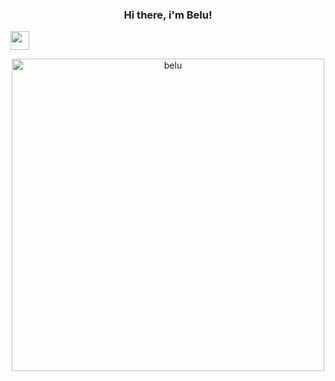 ### <p align="center">Hi there, i'm Belu! </p>
<img src="[https://raw.githubusercontent.com/sidbelbase/sidbelbase/master/wave.gif](https://user-images.githubusercontent.com/80724668/187348427-2b66f901-76a6-4a1e-be63-b8dfa07974e3.gif)" width="30px">
<p align="center">

<img width="500" alt="belu" align="center" src="https://user-images.githubusercontent.com/80724668/188247370-84bb465f-b476-4f5b-a58f-4bda07dce38d.png">

</p>

<!--
*


-->
